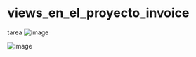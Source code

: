 # views_en_el_proyecto_invoice
tarea
![image](https://github.com/user-attachments/assets/cf9152b6-ca05-4c4c-86fa-991d634b22a9)

![image](https://github.com/user-attachments/assets/733680d9-c8fe-401c-a43b-fa4d8bc570e0)

